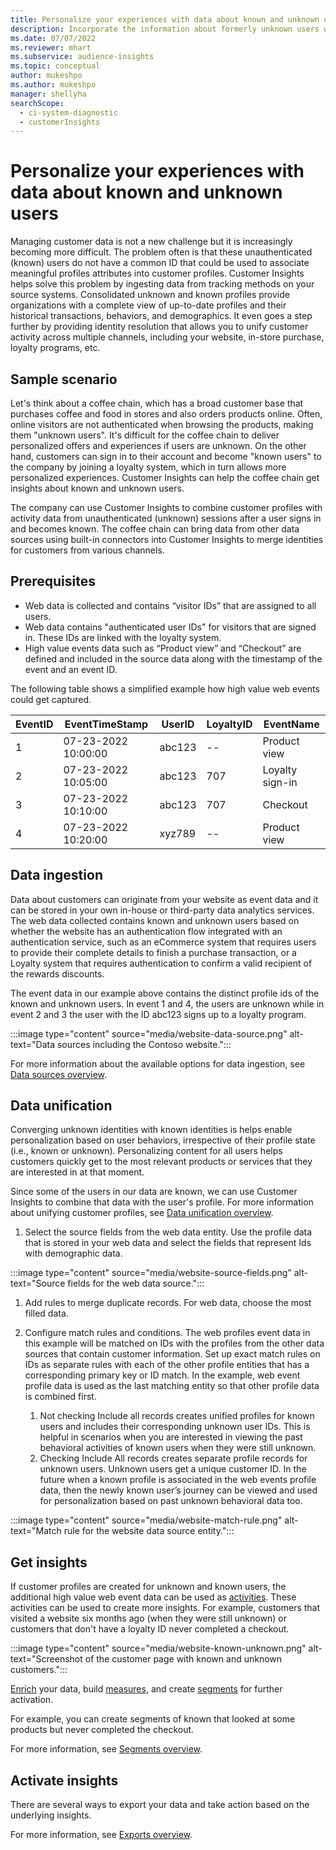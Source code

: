 ```yaml
---
title: Personalize your experiences with data about known and unknown users
description: Incorporate the information about formerly unknown users when you know their identity.
ms.date: 07/07/2022
ms.reviewer: mhart
ms.subservice: audience-insights
ms.topic: conceptual
author: mukeshpo
ms.author: mukeshpo
manager: shellyha
searchScope: 
  - ci-system-diagnostic
  - customerInsights
---
```


# Personalize your experiences with data about known and unknown users

Managing customer data is not a new challenge but it is increasingly becoming more difficult. The problem often is that these unauthenticated (known) users do not have a common ID that could be used to associate meaningful profiles attributes into customer profiles. Customer Insights helps solve this problem by ingesting data from tracking methods on your source systems. Consolidated unknown and known profiles provide organizations with a complete view of up-to-date profiles and their historical transactions, behaviors, and demographics. It even goes a step further by providing identity resolution that allows you to unify customer activity across multiple channels, including your website, in-store purchase, loyalty programs, etc.

## Sample scenario

Let's think about a coffee chain, which has a broad customer base that purchases coffee and food in stores and also orders products online. Often, online visitors are not authenticated when browsing the products, making them "unknown users". It's difficult for the coffee chain to deliver personalized offers and experiences if users are unknown. On the other hand, customers can sign in to their account and become "known users" to the company by joining a loyalty system, which in turn allows more personalized experiences. Customer Insights can help the coffee chain get insights about known and unknown users.

The company can use Customer Insights to combine customer profiles with activity data from unauthenticated (unknown) sessions after a user signs in and becomes known. The coffee chain can bring data from other data sources using built-in connectors into Customer Insights to merge identities for customers from various channels.

## Prerequisites

- Web data is collected and contains “visitor IDs” that are assigned to all users.
- Web data contains "authenticated user IDs" for visitors that are signed in. These IDs are linked with the loyalty system.
- High value events data such as “Product view” and “Checkout” are defined and included in the source data along with the timestamp of the event and an event ID.

The following table shows a simplified example how high value web events could get captured.

|EventID|EventTimeStamp|UserID|LoyaltyID|EventName|
|--|--|--|--|--|
|1|07-23-2022 10:00:00|abc123|--|Product view|
|2|07-23-2022 10:05:00|abc123|707|Loyalty sign-in|
|3|07-23-2022 10:10:00|abc123|707|Checkout|
|4|07-23-2022 10:20:00|xyz789|--|Product view|

## Data ingestion

Data about customers can originate from your website as event data and it can be stored in your own in-house or third-party data analytics services. The web data collected contains known and unknown users based on whether the website has an authentication flow integrated with an authentication service, such as an eCommerce system that requires users to provide their complete details to finish a purchase transaction, or a Loyalty system that requires authentication to confirm a valid recipient of the rewards discounts.

The event data in our example above contains the distinct profile ids of the known and unknown users. In event 1 and 4, the users are unknown while in event 2 and 3 the user with the ID abc123 signs up to a loyalty program.

:::image type="content" source="media/website-data-source.png" alt-text="Data sources including the Contoso website.":::

For more information about the available options for data ingestion, see [Data sources overview](data-sources.md).

## Data unification

Converging unknown identities with known identities is helps enable personalization based on user behaviors, irrespective of their profile state (i.e., known or unknown). Personalizing content for all users helps customers quickly get to the most relevant products or services that they are interested in at that moment.

Since some of the users in our data are known, we can use Customer Insights to combine that data with the user's profile. For more information about unifying customer profiles, see [Data unification overview](data-unification.md).

1. Select the source fields from the web data entity. Use the profile data that is stored in your web data and select the fields that represent Ids with demographic data.

:::image type="content" source="media/website-source-fields.png" alt-text="Source fields for the web data source.":::

1. Add rules to merge duplicate records. For web data, choose the most filled data.

1. Configure match rules and conditions. The web profiles event data in this example will be matched on IDs with the profiles from the other data sources that contain customer information. Set up exact match rules on IDs as separate rules with each of the other profile entities that has a corresponding primary key or ID match. In the example, web event profile data is used as the last matching entity so that other profile data is combined first.
   1. Not checking Include all records creates unified profiles for known users and includes their corresponding unknown user IDs. This is helpful in scenarios when you are interested in viewing the past behavioral activities of known users when they were still unknown.
   1. Checking Include All records creates separate profile records for unknown users. Unknown users get a unique customer ID. In the future when a known profile is associated in the web events profile data, then the newly known user’s journey can be viewed and used for personalization based on past unknown behavioral data too.

:::image type="content" source="media/website-match-rule.png" alt-text="Match rule for the website data source entity.":::

## Get insights

If customer profiles are created for unknown and known users, the additional high value web event data can be used as [activities](activities.md). These activities can be used to create more insights. For example, customers that visited a website six months ago (when they were still unknown) or customers that don't have a loyalty ID never completed a checkout.

:::image type="content" source="media/website-known-unknown.png" alt-text="Screenshot of the customer page with known and unknown customers.":::

[Enrich](enrichment-hub.md) your data, build [measures](measures.md), and create [segments](segments.md) for further activation.

For example, you can create segments of known that looked at some products but never completed the checkout.

For more information, see [Segments overview](segments.md).

## Activate insights

There are several ways to export your data and take action based on the underlying insights.

For more information, see [Exports overview](export-destinations.md).
